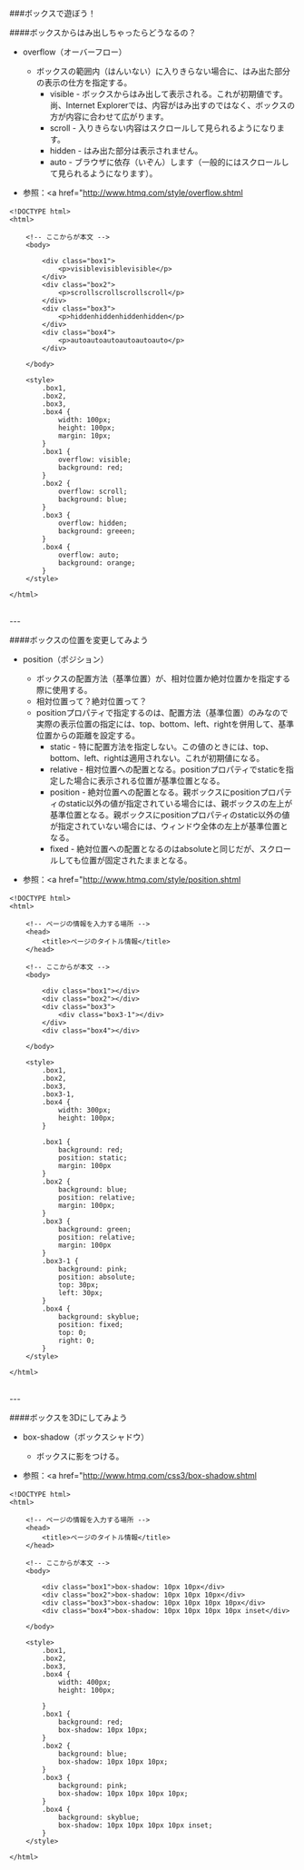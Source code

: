 ###ボックスで遊ぼう！

####ボックスからはみ出しちゃったらどうなるの？

* overflow（オーバーフロー）
	* ボックスの範囲内（はんいない）に入りきらない場合に、はみ出た部分の表示の仕方を指定する。
		* visible - ボックスからはみ出して表示される。これが初期値です。尚、Internet Explorerでは、内容がはみ出すのではなく、ボックスの方が内容に合わせて広がります。
		* scroll - 入りきらない内容はスクロールして見られるようになります。
		* hidden - はみ出た部分は表示されません。
		* auto - ブラウザに依存（いぞん）します（一般的にはスクロールして見られるようになります）。

* 参照：<a href="http://www.htmq.com/style/overflow.shtml</a>

```
<!DOCTYPE html>　
<html>

	<!-- ここからが本文 -->
	<body>

		<div class="box1">
			<p>visiblevisiblevisible</p>
		</div>
		<div class="box2">
			<p>scrollscrollscrollscroll</p>
		</div>
		<div class="box3">
			<p>hiddenhiddenhiddenhidden</p>
		</div>
		<div class="box4">
			<p>autoautoautoautoautoauto</p>
		</div>

	</body>

	<style>
		.box1,
		.box2,
		.box3,
		.box4 {
			width: 100px;
			height: 100px;
			margin: 10px;
		}
		.box1 {
			overflow: visible;
			background: red;
		}
		.box2 {
			overflow: scroll;
			background: blue;
		}
		.box3 {
			overflow: hidden;
			background: greeen;
		}
		.box4 {
			overflow: auto;
			background: orange;
		}
	</style>

</html>
```

<br>
---
<br>


####ボックスの位置を変更してみよう

* position（ポジション）
	* ボックスの配置方法（基準位置）が、相対位置か絶対位置かを指定する際に使用する。
	* 相対位置って？絶対位置って？
	* positionプロパティで指定するのは、配置方法（基準位置）のみなので実際の表示位置の指定には、top、bottom、left、rightを併用して、基準位置からの距離を設定する。
		* static - 特に配置方法を指定しない。この値のときには、top、bottom、left、rightは適用されない。これが初期値になる。
		* relative - 相対位置への配置となる。positionプロパティでstaticを指定した場合に表示される位置が基準位置となる。
		* position - 絶対位置への配置となる。親ボックスにpositionプロパティのstatic以外の値が指定されている場合には、親ボックスの左上が基準位置となる。親ボックスにpositionプロパティのstatic以外の値が指定されていない場合には、ウィンドウ全体の左上が基準位置となる。
		* fixed - 絶対位置への配置となるのはabsoluteと同じだが、スクロールしても位置が固定されたままとなる。

* 参照：<a href="http://www.htmq.com/style/position.shtml</a>

```
<!DOCTYPE html>　
<html>

	<!-- ページの情報を入力する場所 -->
	<head>
		<title>ページのタイトル情報</title>
	</head>

	<!-- ここからが本文 -->
	<body>

		<div class="box1"></div>
		<div class="box2"></div>
		<div class="box3">
			<div class="box3-1"></div>
		</div>
		<div class="box4"></div>

	</body>

	<style>
		.box1,
		.box2,
		.box3,
		.box3-1,
		.box4 {
			width: 300px;
			height: 100px;
		}

		.box1 {
			background: red;
			position: static;
			margin: 100px
		}
		.box2 {
			background: blue;
			position: relative;
			margin: 100px;
		}
		.box3 {
			background: green;
			position: relative;
			margin: 100px
		}
		.box3-1 {
			background: pink;
			position: absolute;
			top: 30px;
			left: 30px;
		}
		.box4 {
			background: skyblue;
			position: fixed;
			top: 0;
			right: 0;
		}
	</style>

</html>
```

<br>
---
<br>

####ボックスを3Dにしてみよう

* box-shadow（ボックスシャドウ）
	* ボックスに影をつける。

* 参照：<a href="http://www.htmq.com/css3/box-shadow.shtml</a>

```
<!DOCTYPE html>　
<html>

	<!-- ページの情報を入力する場所 -->
	<head>
		<title>ページのタイトル情報</title>
	</head>

	<!-- ここからが本文 -->
	<body>

		<div class="box1">box-shadow: 10px 10px</div>
		<div class="box2">box-shadow: 10px 10px 10px</div>
		<div class="box3">box-shadow: 10px 10px 10px 10px</div>
		<div class="box4">box-shadow: 10px 10px 10px 10px inset</div>

	</body>

	<style>
		.box1,
		.box2,
		.box3,
		.box4 {
			width: 400px;
			height: 100px;

		}
		.box1 {
			background: red;
			box-shadow: 10px 10px;
		}
		.box2 {
			background: blue;
			box-shadow: 10px 10px 10px;
		}
		.box3 {
			background: pink;
			box-shadow: 10px 10px 10px 10px;
		}
		.box4 {
			background: skyblue;
			box-shadow: 10px 10px 10px 10px inset;
		}
	</style>

</html>
```


